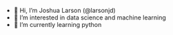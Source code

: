 - 👋 Hi, I’m Joshua Larson (@larsonjd)
- 👀 I’m interested in data science and machine learning
- 🌱 I’m currently learning python


<!---
larsonjd/larsonjd is a ✨ special ✨ repository because its `README.md` (this file) appears on your GitHub profile.
You can click the Preview link to take a look at your changes.
--->
